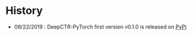 # History
- 09/22/2019 : DeepCTR-PyTorch first version v0.1.0  is released on [PyPi](https://pypi.org/project/deepctr-torch/)
